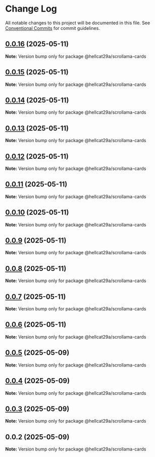 # Change Log

All notable changes to this project will be documented in this file.
See [Conventional Commits](https://conventionalcommits.org) for commit guidelines.

## [0.0.16](https://github.com/hellcat29A/portfolio-workspace/compare/@hellcat29a/scrollama-cards@0.0.15...@hellcat29a/scrollama-cards@0.0.16) (2025-05-11)

**Note:** Version bump only for package @hellcat29a/scrollama-cards





## [0.0.15](https://github.com/hellcat29A/portfolio-workspace/compare/@hellcat29a/scrollama-cards@0.0.14...@hellcat29a/scrollama-cards@0.0.15) (2025-05-11)

**Note:** Version bump only for package @hellcat29a/scrollama-cards





## [0.0.14](https://github.com/hellcat29A/portfolio-workspace/compare/@hellcat29a/scrollama-cards@0.0.13...@hellcat29a/scrollama-cards@0.0.14) (2025-05-11)

**Note:** Version bump only for package @hellcat29a/scrollama-cards





## [0.0.13](https://github.com/hellcat29A/portfolio-workspace/compare/@hellcat29a/scrollama-cards@0.0.12...@hellcat29a/scrollama-cards@0.0.13) (2025-05-11)

**Note:** Version bump only for package @hellcat29a/scrollama-cards





## [0.0.12](https://github.com/hellcat29A/portfolio-workspace/compare/@hellcat29a/scrollama-cards@0.0.11...@hellcat29a/scrollama-cards@0.0.12) (2025-05-11)

**Note:** Version bump only for package @hellcat29a/scrollama-cards





## [0.0.11](https://github.com/hellcat29A/portfolio-workspace/compare/@hellcat29a/scrollama-cards@0.0.10...@hellcat29a/scrollama-cards@0.0.11) (2025-05-11)

**Note:** Version bump only for package @hellcat29a/scrollama-cards





## [0.0.10](https://github.com/hellcat29A/portfolio-workspace/compare/@hellcat29a/scrollama-cards@0.0.9...@hellcat29a/scrollama-cards@0.0.10) (2025-05-11)

**Note:** Version bump only for package @hellcat29a/scrollama-cards





## [0.0.9](https://github.com/hellcat29A/portfolio-workspace/compare/@hellcat29a/scrollama-cards@0.0.8...@hellcat29a/scrollama-cards@0.0.9) (2025-05-11)

**Note:** Version bump only for package @hellcat29a/scrollama-cards





## [0.0.8](https://github.com/hellcat29A/portfolio-workspace/compare/@hellcat29a/scrollama-cards@0.0.7...@hellcat29a/scrollama-cards@0.0.8) (2025-05-11)

**Note:** Version bump only for package @hellcat29a/scrollama-cards





## [0.0.7](https://github.com/hellcat29A/portfolio-workspace/compare/@hellcat29a/scrollama-cards@0.0.6...@hellcat29a/scrollama-cards@0.0.7) (2025-05-11)

**Note:** Version bump only for package @hellcat29a/scrollama-cards





## [0.0.6](https://github.com/hellcat29A/portfolio-workspace/compare/@hellcat29a/scrollama-cards@0.0.5...@hellcat29a/scrollama-cards@0.0.6) (2025-05-11)

**Note:** Version bump only for package @hellcat29a/scrollama-cards





## [0.0.5](https://github.com/hellcat29A/portfolio-workspace/compare/@hellcat29a/scrollama-cards@0.0.4...@hellcat29a/scrollama-cards@0.0.5) (2025-05-09)

**Note:** Version bump only for package @hellcat29a/scrollama-cards





## [0.0.4](https://github.com/hellcat29A/portfolio-workspace/compare/@hellcat29a/scrollama-cards@0.0.3...@hellcat29a/scrollama-cards@0.0.4) (2025-05-09)

**Note:** Version bump only for package @hellcat29a/scrollama-cards





## [0.0.3](https://github.com/hellcat29A/portfolio-workspace/compare/@hellcat29a/scrollama-cards@0.0.2...@hellcat29a/scrollama-cards@0.0.3) (2025-05-09)

**Note:** Version bump only for package @hellcat29a/scrollama-cards





## 0.0.2 (2025-05-09)

**Note:** Version bump only for package @hellcat29a/scrollama-cards
